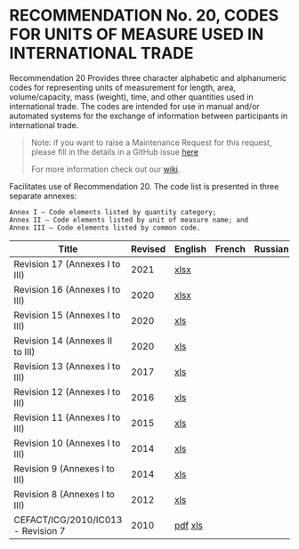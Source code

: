 # RECOMMENDATION No. 20, CODES FOR UNITS OF MEASURE USED IN INTERNATIONAL TRADE

Recommendation 20 Provides three character alphabetic and alphanumeric codes for representing units of measurement for length, area, volume/capacity, mass (weight), time, and other quantities used in international trade. The codes are intended for use in manual and/or automated systems for the exchange of information between participants in international trade.


> Note: if you want to raise a Maintenance Request for this request, please fill in the details in a GitHub issue [here](https://github.com/uncefact/vocab-codes/issues/new?assignees=kshychko&labels=MR%2C+Rec-20&projects=&template=recommendation-20-maintenance-request.md&title=[Rec20+MR]) 
> 
> For more information check out our [wiki](https://github.com/uncefact/vocab-codes/wiki).

Facilitates use of Recommendation 20. The code list is presented in three separate annexes:

    Annex I – Code elements listed by quantity category;
    Annex II – Code elements listed by unit of measure name; and
    Annex III – Code elements listed by common code. 

| Title | Revised | English | French | Russian |
| --- | --- | --- | --- | --- |
|Revision 17 (Annexes I to III)|2021|[xlsx](./editions&revisions/rec20_Rev17e-2021.xlsx)|||
|Revision 16 (Annexes I to III)|2020|[xlsx](./editions&revisions/rec20_Rev16e-2020.xlsx)|||
|Revision 15 (Annexes I to III)|2020|[xls](./editions&revisions/rec20_Rev15e-2020.xls)||| 		
|Revision 14 (Annexes II to III)|2020|[xls](./editions&revisions/Rec20rev14e-Annex_II-III_2020.xls)||| 		
|Revision 13 (Annexes I to III)|2017|[xls](./editions&revisions/rec20_Rev13e_2017.xls)|||
|Revision 12 (Annexes I to III)|2016|[xls](./editions&revisions/rec20_Rev12e_2016.xls)|||
|Revision 11 (Annexes I to III)|2015|[xls](./editions&revisions/rec20_Rev11e_2015.xls)||| 		
|Revision 10 (Annexes I to III)|2014|[xls](./editions&revisions/rec20_Rev10e_2014.xls)|||
|Revision 9 (Annexes I to III)|2014|[xls](./editions&revisions/rec20_Rev9e_2014.xls)|||
|Revision 8 (Annexes I to III)|2012|[xls](./editions&revisions/rec20_Rev8e_2012.xls)||| 		
|CEFACT/ICG/2010/IC013 - Revision 7|2010|[pdf](./editions&revisions/rec20_Rev7e_2010.pdf) [xls](./editions&revisions/rec20_Rev7e_2010.xls)|||
